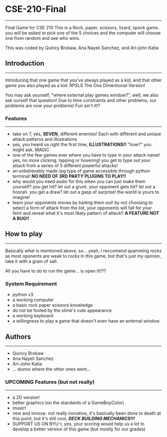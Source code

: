 # CSE-210-Final
---
Final Game for CSE 210
This is a Rock, paper, scissors, lizard, spock game. 
you will be asked to pick one of the 5 choices and the computer will choose one from random and see who wins.

This was coded by Quincy Brokaw, Ana Nayeli Sanchez, and Ari-john Katia

## Introduction
---
Introducing that one game that you've always played as a kid, and that other game you also played as a kid: RPSLS The One Dimentional Version!

You may ask yourself, "where external play games window?", well, we also ask ourself that question! Due to time constraints and other problems, our problems are now your problems! Fun ain't it!?

### Features
---
+ take on 7, yes, <b>SEVEN</b>, different enemies! Each with different and unique attack patterns and illustrations
+ yes, you heard us right the first time, <b>ILLUSTRATIONS!!</b> "how?" you might ask. MAGIC
+ one of the few games ever where you have to type in your attack name! yes, no more clicking, tapping or hovering! you get to type out your attack from a series of 5 different powerful attacks!
+ an unbelievably made rpg type of game accessible through python terminal! <b>NO NEED OF 3RD PARTY PLUGINS TO PLAY!!</b>
+ why would you need audio for this when you can just make them yourself? you get hit? let out a grunt. your opponent gets hit? let out a hoorah. you get a draw? let out a gasp of surprise! the world is yours to imagine!
+ learn your opponents moves by baiting them out! by not choosing to select a form of attack from the list, your opponents will fall for your feint and reveal what it's most likely pattern of attack!! <b>A FEATURE NOT A BUG!!</b>

## How to play
---
Basically what is mentioned above, so... yeah, I reccomend spamming rocks as most oponents are weak to rocks in this game, but that's just my opinion, take it with a grain of salt.

All you have to do to run the game... is open it!!??

### System Requirement
+ python v3
+ a working computer
+ a basic rock paper scissors knowledge
+ do not be fooled by the slime's cute appearance
+ a working keyboard
+ a willingness to play a game that doesn't even have an external window

## Authors
---
+ Quincy Brokaw
+ Ana Nayeli Sanchez
+ Ari-John Katia
+ ... dunno where the other ones went... 

### UPCOMING Features (but not really)
---
+ a 2D version!
+ better graphics (on the standards of a GameBoyColor)
+ music!
+ new and innova- not really inovative, it's basically been done to death at this point, but it's still cool, <i><b>DECK BUILDING MECHANICS!!!</b></i>
+ SUPPORT US ON BYU-I, yes, your scoring would help us a lot to develop a better version of this game (but mostly for our grades)
